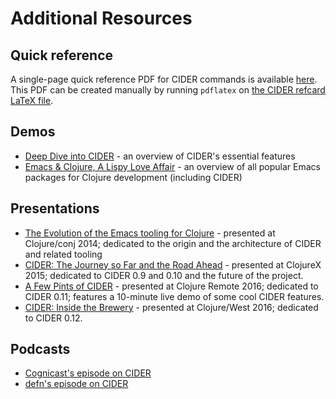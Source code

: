 # Additional Resources

## Quick reference

A single-page quick reference PDF for CIDER commands is available
[here](cider-refcard.pdf). This PDF can be created manually by running
`pdflatex` on [the CIDER refcard LaTeX file](cider-refcard.tex).

## Demos

* [Deep Dive into CIDER](https://www.youtube.com/watch?v=aYA4AAjLfT0) - an overview of CIDER's essential features
* [Emacs & Clojure, A Lispy Love Affair](https://www.youtube.com/watch?v=O6g5C4jUCUc) - an overview of all popular Emacs packages for Clojure development (including CIDER)

## Presentations

* [The Evolution of the Emacs tooling for Clojure](https://www.youtube.com/watch?v=4X-1fJm25Ww&list=PLZdCLR02grLoc322bYirANEso3mmzvCiI&index=6) -
  presented at Clojure/conj 2014; dedicated to the origin and the architecture
  of CIDER and related tooling
* [CIDER: The Journey so Far and the Road Ahead](https://skillsmatter.com/skillscasts/7225-cider-the-journey-so-far-and-the-road-ahead) -
  presented at ClojureX 2015; dedicated to CIDER 0.9 and 0.10 and the future of
  the project.
* [A Few Pints of CIDER](https://www.youtube.com/watch?v=3Q7APa2Htns&list=PLPgnbBCmP6ZMfHPJ4yMwuoLEZvEe5LVe8) - presented at Clojure Remote 2016; dedicated
to CIDER 0.11; features a 10-minute live demo of some cool CIDER features.
* [CIDER: Inside the Brewery](https://www.youtube.com/watch?v=8wLwbpCxRf0&list=PLZdCLR02grLq4e8-1P2JNHBKUOLFTX3kb) - presented at Clojure/West 2016;
dedicated to CIDER 0.12.

## Podcasts

* [Cognicast's episode on CIDER](http://blog.cognitect.com/cognicast/080)
* [defn's episode on CIDER](https://soundcloud.com/defn-771544745/36-a-long-glass-of-cider-with-bozhidar-batsov-aka-bbatsov)
